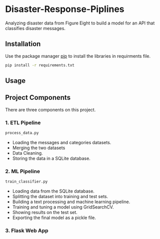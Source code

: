 # Disaster-Response-Piplines
Analyzing disaster data from Figure Eight to build a model for an API that classifies disaster messages.



## Installation

Use the package manager [pip](https://pip.pypa.io/en/stable/) to install the libraries in requirments file.

```bash
pip install -r requirements.txt
```

## Usage



## Project Components

There are three components on this project. 
### 1. ETL Pipeline
```bash
process_data.py
```

   - Loading the messages and categories datasets.
   - Merging the two datasets
   - Data Cleaning.
   - Storing the data in a SQLite database.

### 2. ML Pipeline
```bash
train_classifier.py
```
   - Loading data from the SQLite database.
   - Splitting the dataset into training and test sets.
   - Building a text processing and machine learning pipeline.
   - Training and tuning a model using GridSearchCV.
   - Showing results on the test set.
   - Exporting the final model as a pickle file.


### 3. Flask Web App


